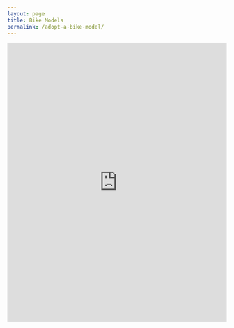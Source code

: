 ```yaml
---
layout: page
title: Bike Models
permalink: /adopt-a-bike-model/
---
```



<iframe src="http://bl.ocks.org/cgerson/raw/fd920636435924889cc2/" width="100%" height="640" seamless frameBorder="0" scrolling="no"></iframe>

<script>
function resizeViewbox() {
    var targetWidth = $('#canvas').width();

    if (targetWidth > frameWidth) {
      targetWidth = frameWidth;
    }

    chart.attr("width", targetWidth);
    chart.attr("height", targetWidth / aspect);
}
</script>
